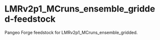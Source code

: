 # LMRv2p1_MCruns_ensemble_gridded-feedstock
Pangeo Forge feedstock for LMRv2p1_MCruns_ensemble_gridded.
